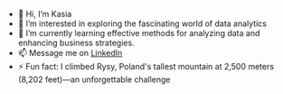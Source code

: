- 👋 Hi, I’m Kasia
- 👀 I’m interested in exploring the fascinating world of data analytics
- 🌱 I’m currently learning effective methods for analyzing data and enhancing business strategies.
- 📫 Message me on [LinkedIn](https://www.linkedin.com/in/katarzyna-moscipan/)
- ⚡ Fun fact: I climbed Rysy, Poland's tallest mountain at 2,500 meters (8,202 feet)—an unforgettable challenge

<!---
KMoscipan/KMoscipan is a ✨ special ✨ repository because its `README.md` (this file) appears on your GitHub profile.
You can click the Preview link to take a look at your changes.
--->
